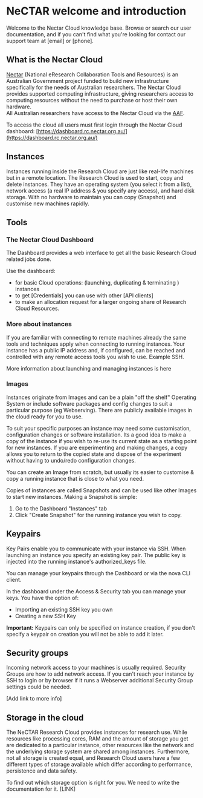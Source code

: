 # NeCTAR welcome and introduction

Welcome to the Nectar Cloud knowledge base. Browse or search our
user documentation, and if you can't find what you're looking
for contact our support team at [email] or [phone].

## What is the Nectar Cloud

[Nectar](http://nectar.org.au/) (National eResearch Collaboration Tools and Resources) is an Australian Government project funded to build new infrastructure specifically for the needs of Australian researchers.  The Nectar Cloud provides supported computing infrastructure, giving researchers access to computing resources without the need to purchase or host their own hardware.  
All Australian researchers have access to the Nectar Cloud via the [AAF](http://support.rc.nectar.org.au/node/111).

To access the cloud all users must first login through the
Nectar Cloud dashboard:
[https://dashboard.rc.nectar.org.au/](https://dashboard.rc.nectar.org.au/)

## Instances

Instances running inside the Research Cloud are just like real-life machines but
in a remote location. The Research Cloud is used to start, copy and delete
instances. They have an operating system (you select it from a list), network
access (a real IP address & you specify any access), and hard disk storage.
With no hardware to maintain you can copy (Snapshot) and customise new
machines rapidly.

## Tools

### The Nectar Cloud Dashboard

The Dashboard provides a web interface to get all the basic
Research Cloud related jobs done.

Use the dashboard:

* for basic Cloud operations: (launching, duplicating & terminating ) instances
* to get [Credentials] you can use with other [API clients]
* to make an allocation request for a larger ongoing share of Research Cloud Resources.

### More about instances

If you are familiar with connecting to remote machines already
the same tools and techniques apply when connecting to running
instances. Your instance has a public IP address and, if
configured, can be reached and controlled with any remote
access tools you wish to use. Example SSH.

More information about launching and managing instances is here

### Images

Instances originate from Images and can be a plain "off the
shelf" Operating System or include software packages and
config changes to suit a particular purpose (eg Webserving).
There are publicly available images in the cloud ready for
you to use.

To suit your specific purposes an instance may need some
customisation, configuration changes or software installation.
Its a good idea to make a copy of the instance if you wish to
re-use its current state as a starting point for new instances.
If you are experimenting and making changes, a copy allows you
to return to the copied state and dispose of the experiment
without having to undo/redo configuration changes.

You can create an Image from scratch, but usually its easier
to customise & copy a running instance that is close
to what you need.

Copies of instances are called Snapshots and can be used
like other Images to start new instances. Making a Snapshot
is simple:

1. Go to the Dashboard "Instances" tab
1. Click "Create Snapshot" for the running instance you wish to copy.

## Keypairs

Key Pairs enable you to communicate with your instance via
SSH. When launching an instance you specify an existing key
pair. The public key is injected into the running
instance's authorized_keys file.

You can manage your keypairs through the Dashboard or via
the nova CLI client.

In the dashboard under the Access & Security tab you can
manage your keys. You have the option of:

* Importing an existing SSH key you own
* Creating a new SSH Key

**Important:** Keypairs can only be specified on instance
creation, if you don't specify a keypair on creation you will
not be able to add it later.

## Security groups

Incoming network access to your machines is usually required.
Security Groups are how to add network access. If you can't
reach your instance by SSH to login or by browser if it
runs a Webserver additional Security Group settings could be
needed.

[Add link to more info]

## Storage in the cloud

The NeCTAR Research Cloud provides instances for research
use. While resources like processing cores, RAM and the
amount of storage you get are dedicated to a particular
instance, other resources like the network and the underlying
storage system are shared among instances. Furthermore, not
all storage is created equal, and Research Cloud users
have a few different types of storage available which differ
according to performance, persistence and data safety.

To find out which storage option is right for you. We need
to write the documentation for it. [LINK]
